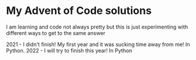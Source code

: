# My Advent of Code solutions

I am learning and code not always pretty but this is just experimenting with different ways to get to the same answer

2021 - I didn't finish!  My first year and it was sucking time away from me!  In Python.
2022 - I will try to finish this year!  In Python
